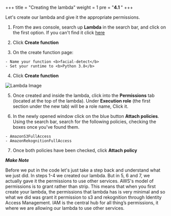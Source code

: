 +++
title = "Creating the lambda"
weight = 1
pre = "<b>4.1 </b>"
+++

Let's create our lambda and give it the appropriate permissions.

1. From the aws console, search up **Lambda** in the search bar, and click on the first option. If you can't find it click [here](https://ap-southeast-2.console.aws.amazon.com/lambda/home?region=ap-southeast-2#/functions)

2. Click **Create function**

3. On the create function page:

```
- Name your function <b>facial-detect</b>
- Set your runtime to <b>Python 3.8</b>
```

4. Click **Create function**

![Lambda Image](/img/lambdaCreate.png)

5. Once created and inside the lambda, click into the **Permissions** tab (located at the top of the lambda). Under **Execution role** (the first section under the new tab) will be a role name, Click it.

6. In the newly opened window click on the blue button **Attach policies**. Using the search bar, search for the following policies, checking the boxes once you've found them.

```
- AmazonS3FullAccess
- AmazonRekognitionFullAccess
```

7. Once both policies have been checked, click **Attach policy**

***Make Note***

Before we put in the code let's just take a step back and understand what we just did. In steps 1-4 we created our lambda. But in 5, 6 and 7, we actually gave it the permissions to use other services. AWS's model of permissions is to grant rather than strip. This means that when you first create your lambda, the permissions that lambda has is very minimal and so what we did was grant it permission to s3 and rekognition through Identity Access Management. IAM is the central hub for all thing’s permissions, it where we are allowing our lambda to use other services.
